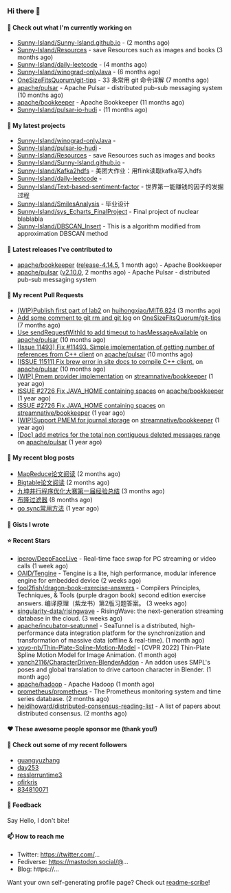 ### Hi there 👋

#### 👷 Check out what I'm currently working on

- [Sunny-Island/Sunny-Island.github.io](https://github.com/Sunny-Island/Sunny-Island.github.io) -  (2 months ago)
- [Sunny-Island/Resources](https://github.com/Sunny-Island/Resources) - save Resources such as images and books (3 months ago)
- [Sunny-Island/daily-leetcode](https://github.com/Sunny-Island/daily-leetcode) -  (4 months ago)
- [Sunny-Island/winograd-onlyJava](https://github.com/Sunny-Island/winograd-onlyJava) -  (6 months ago)
- [OneSizeFitsQuorum/git-tips](https://github.com/OneSizeFitsQuorum/git-tips) - 33 条常用 git 命令详解 (7 months ago)
- [apache/pulsar](https://github.com/apache/pulsar) - Apache Pulsar - distributed pub-sub messaging system (10 months ago)
- [apache/bookkeeper](https://github.com/apache/bookkeeper) - Apache Bookkeeper (11 months ago)
- [Sunny-Island/pulsar-io-hudi](https://github.com/Sunny-Island/pulsar-io-hudi) -  (11 months ago)

#### 🌱 My latest projects

- [Sunny-Island/winograd-onlyJava](https://github.com/Sunny-Island/winograd-onlyJava) - 
- [Sunny-Island/pulsar-io-hudi](https://github.com/Sunny-Island/pulsar-io-hudi) - 
- [Sunny-Island/Resources](https://github.com/Sunny-Island/Resources) - save Resources such as images and books
- [Sunny-Island/Sunny-Island.github.io](https://github.com/Sunny-Island/Sunny-Island.github.io) - 
- [Sunny-Island/Kafka2hdfs](https://github.com/Sunny-Island/Kafka2hdfs) - 美团大作业：用flink读取kafka写入hdfs
- [Sunny-Island/daily-leetcode](https://github.com/Sunny-Island/daily-leetcode) - 
- [Sunny-Island/Text-based-sentiment-factor](https://github.com/Sunny-Island/Text-based-sentiment-factor) - 世界第一能赚钱的因子的发掘过程
- [Sunny-Island/SmilesAnalysis](https://github.com/Sunny-Island/SmilesAnalysis) - 毕业设计
- [Sunny-Island/sys_Echarts_FinalProject](https://github.com/Sunny-Island/sys_Echarts_FinalProject) - Final project of nuclear blablabla
- [Sunny-Island/DBSCAN_Insert](https://github.com/Sunny-Island/DBSCAN_Insert) - This is a algorithm modified from approximation DBSCAN method

#### 🔭 Latest releases I've contributed to

- [apache/bookkeeper](https://github.com/apache/bookkeeper) ([release-4.14.5](https://github.com/apache/bookkeeper/releases/tag/release-4.14.5), 1 month ago) - Apache Bookkeeper
- [apache/pulsar](https://github.com/apache/pulsar) ([v2.10.0](https://github.com/apache/pulsar/releases/tag/v2.10.0), 2 months ago) - Apache Pulsar - distributed pub-sub messaging system

#### 🔨 My recent Pull Requests

- [(WIP)Publish first part of lab2](https://github.com/huihongxiao/MIT6.824/pull/2) on [huihongxiao/MIT6.824](https://github.com/huihongxiao/MIT6.824) (3 months ago)
- [Add some comment to git rm and git log](https://github.com/OneSizeFitsQuorum/git-tips/pull/2) on [OneSizeFitsQuorum/git-tips](https://github.com/OneSizeFitsQuorum/git-tips) (7 months ago)
- [Use sendRequestWithId to add timeout to hasMessageAvailable](https://github.com/apache/pulsar/pull/11600) on [apache/pulsar](https://github.com/apache/pulsar) (10 months ago)
- [[Issue 11493] Fix #11493. Simple implementation of getting number of references from C&#43;&#43; client](https://github.com/apache/pulsar/pull/11535) on [apache/pulsar](https://github.com/apache/pulsar) (10 months ago)
- [[ISSUE 11511] Fix brew error in site docs to compile C&#43;&#43; client.](https://github.com/apache/pulsar/pull/11512) on [apache/pulsar](https://github.com/apache/pulsar) (10 months ago)
- [[WIP] Pmem provider implementation](https://github.com/streamnative/bookkeeper/pull/384) on [streamnative/bookkeeper](https://github.com/streamnative/bookkeeper) (1 year ago)
- [ISSUE #2726 Fix JAVA_HOME containing spaces](https://github.com/apache/bookkeeper/pull/2727) on [apache/bookkeeper](https://github.com/apache/bookkeeper) (1 year ago)
- [ISSUE #2726 Fix JAVA_HOME containing spaces](https://github.com/streamnative/bookkeeper/pull/373) on [streamnative/bookkeeper](https://github.com/streamnative/bookkeeper) (1 year ago)
- [[WIP]Support PMEM for journal storage](https://github.com/streamnative/bookkeeper/pull/370) on [streamnative/bookkeeper](https://github.com/streamnative/bookkeeper) (1 year ago)
- [[Doc] add metrics for the total non contiguous deleted messages range](https://github.com/apache/pulsar/pull/10663) on [apache/pulsar](https://github.com/apache/pulsar) (1 year ago)

#### 📜 My recent blog posts

- [MapReduce论文阅读](https://zhaojiabei.ink/2022/04/15/MapReduce%E8%AE%BA%E6%96%87%E9%98%85%E8%AF%BB/) (2 months ago)
- [Bigtable论文阅读](https://zhaojiabei.ink/2022/04/10/BigTable%E8%AE%BA%E6%96%87%E9%98%85%E8%AF%BB/) (2 months ago)
- [九坤并行程序优化大赛第一届经验总结](https://zhaojiabei.ink/2022/02/21/%E4%B9%9D%E5%9D%A4%E5%B9%B6%E8%A1%8C%E7%A8%8B%E5%BA%8F%E4%BC%98%E5%8C%96%E5%A4%A7%E8%B5%9B%E7%AC%AC%E4%B8%80%E5%B1%8A%E7%BB%8F%E9%AA%8C%E6%80%BB%E7%BB%93/) (3 months ago)
- [布隆过滤器](https://zhaojiabei.ink/2021/10/18/%E5%B8%83%E9%9A%86%E8%BF%87%E6%BB%A4%E5%99%A8/) (8 months ago)
- [go sync常用方法](https://zhaojiabei.ink/2021/04/24/go-sync%E5%B8%B8%E7%94%A8%E6%96%B9%E6%B3%95/) (1 year ago)

#### 📓 Gists I wrote


#### ⭐ Recent Stars

- [iperov/DeepFaceLive](https://github.com/iperov/DeepFaceLive) - Real-time face swap for PC streaming or video calls (1 week ago)
- [OAID/Tengine](https://github.com/OAID/Tengine) - Tengine is a lite, high performance, modular inference engine for embedded device  (2 weeks ago)
- [fool2fish/dragon-book-exercise-answers](https://github.com/fool2fish/dragon-book-exercise-answers) - Compilers Principles, Techniques, &amp; Tools (purple dragon book) second edition exercise answers. 编译原理（紫龙书）第2版习题答案。 (3 weeks ago)
- [singularity-data/risingwave](https://github.com/singularity-data/risingwave) - RisingWave: the next-generation streaming database in the cloud. (3 weeks ago)
- [apache/incubator-seatunnel](https://github.com/apache/incubator-seatunnel) - SeaTunnel is a distributed, high-performance data integration platform for the synchronization and transformation of massive data (offline &amp; real-time). (1 month ago)
- [yoyo-nb/Thin-Plate-Spline-Motion-Model](https://github.com/yoyo-nb/Thin-Plate-Spline-Motion-Model) - [CVPR 2022] Thin-Plate Spline Motion Model for Image Animation. (1 month ago)
- [yanch2116/CharacterDriven-BlenderAddon](https://github.com/yanch2116/CharacterDriven-BlenderAddon) - An addon uses SMPL&#39;s poses and global translation to drive cartoon character in Blender. (1 month ago)
- [apache/hadoop](https://github.com/apache/hadoop) - Apache Hadoop (1 month ago)
- [prometheus/prometheus](https://github.com/prometheus/prometheus) - The Prometheus monitoring system and time series database. (2 months ago)
- [heidihoward/distributed-consensus-reading-list](https://github.com/heidihoward/distributed-consensus-reading-list) - A list of papers about distributed consensus. (2 months ago)

#### ❤️ These awesome people sponsor me (thank you!)


#### 👯 Check out some of my recent followers

- [guangyuzhang](https://github.com/guangyuzhang)
- [day253](https://github.com/day253)
- [resslerruntime3](https://github.com/resslerruntime3)
- [ofirkris](https://github.com/ofirkris)
- [834810071](https://github.com/834810071)

#### 💬 Feedback

Say Hello, I don't bite!

#### 📫 How to reach me

- Twitter: https://twitter.com/...
- Fediverse: https://mastodon.social/@...
- Blog: https://...

Want your own self-generating profile page? Check out [readme-scribe](https://github.com/muesli/readme-scribe)!
